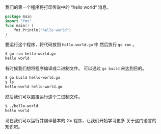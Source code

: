 

我们的第一个程序将打印传说中的 “hello world“ 消息。

```go
package main
import "fmt"
func main() {
    fmt.Println("hello world")
}
```
要运行这个程序，将代码放到 `hello-world.go` 中 然后执行 `go run` 。

```sh
$ go run hello-world.go
hello world
```

有时候我们想将程序编译成二进制文件。 可以通过 `go build` 来达到目的。

```sh
$ go build hello-world.go
$ ls
hello-world	hello-world.go
```

然后我们可以直接运行这个二进制文件。
```sh
$ ./hello-world
hello world
```
现在我们可以运行并编译基本的 Go 程序，让我们开始学习更多 关于这门语言的知识吧。
